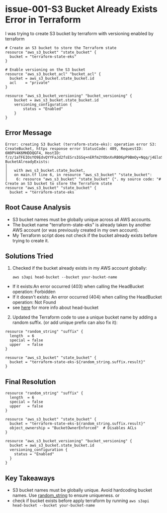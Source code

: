 # issue-001-S3 Bucket Already Exists Error in Terraform

I was trying to create S3 bucket by terraform with versioning enabled by terraform

```
# Create an S3 bucket to store the Terraform state
resource "aws_s3_bucket" "state_bucket" {
  bucket = "terraform-state-eks"
}

# Enable versioning on the S3 bucket
resource "aws_s3_bucket_acl" "bucket_acl" {
  bucket = aws_s3_bucket.state_bucket.id
  acl    = "private"
}

resource "aws_s3_bucket_versioning" "bucket_versioning" {
    bucket = aws_s3_bucket.state_bucket.id
    versioning_configuration {
        status = "Enabled"
    }
}
```

## Error Message
```
Error: creating S3 Bucket (terraform-state-eks): operation error S3: CreateBucket, https response error StatusCode: 409, RequestID: 6N9PV4K6MHDDQGF4, HostID: f/z/1aTFEIOsYO9EdvQYYFaJd2fsESrsIGSq+nERfm2YObnXvRB06pP9BmOy+Nqq/j4EloSimTE=, BucketAlreadyExists: 
│ 
│   with aws_s3_bucket.state_bucket,
│   on main.tf line 6, in resource "aws_s3_bucket" "state_bucket":
│    6: resource "aws_s3_bucket" "state_bucket" {". my source code: "# Create an S3 bucket to store the Terraform state
resource "aws_s3_bucket" "state_bucket" {
  bucket = "terraform-state-eks
```


## Root Cause Analysis

- S3 bucket names must be globally unique across all AWS accounts.
- The bucket name "terraform-state-eks" is already taken by another AWS account (or was previously created in my own account).
- My Terraform script does not check if the bucket already exists before trying to create it.


## Solutions Tried
1. Checked if the bucket already exists in my AWS account globally:
   ```
   aws s3api head-bucket --bucket your-bucket-name
   ```
  - If it exists:An error occurred (403) when calling the HeadBucket operation: Forbidden
  - If it doesn't exists: An error occurred (404) when calling the HeadBucket operation: Not Found
  - see [here](https://docs.aws.amazon.com/cli/latest/reference/s3api/head-bucket.html) for more info about head-bucket 
2. Updated the Terraform code to use a unique bucket name by adding a random suffix. (or add unique prefix can also fix it):

```
resource "random_string" "suffix" {
  length  = 6
  special = false
  upper   = false
}

resource "aws_s3_bucket" "state_bucket" {
  bucket = "terraform-state-eks-${random_string.suffix.result}"
}
```

## Final Resolution

```
resource "random_string" "suffix" {
  length  = 6
  special = false
  upper   = false
}

resource "aws_s3_bucket" "state_bucket" {
  bucket = "terraform-state-eks-${random_string.suffix.result}"
  object_ownership = "BucketOwnerEnforced"  # Disables ACLs
}

resource "aws_s3_bucket_versioning" "bucket_versioning" {
  bucket = aws_s3_bucket.state_bucket.id
  versioning_configuration {
    status = "Enabled"
  }
}
```

## Key Takeaways

- S3 bucket names must be globally unique.
Avoid hardcoding bucket names. Use [random_string](https://registry.terraform.io/providers/hashicorp/random/latest/docs/resources/string) to ensure uniqueness.
or
- check if bucket exists before apply terraform by running `aws s3api head-bucket --bucket your-bucket-name`




